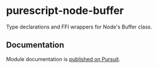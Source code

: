 # purescript-node-buffer

Type declarations and FFI wrappers for Node's Buffer class.

## Documentation

Module documentation is [published on Pursuit](https://pursuit.purescript.org/packages/purescript-node-buffer).
